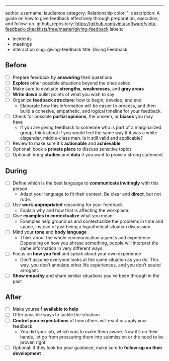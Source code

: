 ---
author_username: laudlemos
category: Relationship
color: ''
description: A guide on how to give feedback effectively through preparation, execution,
  and follow-up.
github_repository: https://github.com/vintasoftware/vinta-feedback-checklists/tree/master/giving-feedback
labels:
- incidents
- meetings
- interaction
slug: giving-feedback
title: Giving Feedback

## Before

* [ ] Prepare feedback by **answering** their questions
* [ ] **Explore** other possible situations beyond the ones asked
* [ ] Make sure to evaluate **strengths**, **weaknesses**, and **gray areas**
* [ ] **Write down** bullet points of what you wish to say
* [ ] Organize **feedback structure**: how to begin, develop, and end
    * Elaborate how this information will be easier to process, and then build a cohesive, empathetic, and logical timeline for your feedback.
* [ ] Check for possible **partial opinions**, the unseen,  or **biases** you may have
    * If you are giving feedback to someone who is part of a marginalized group, think about if you would feel the same way if it was a white cisgender, middle-class man. Is it still valid and applicable?
* [ ] Review to make sure it's **actionable** and **achievable**
* [ ] Optional: book a **private place** to discuss sensitive topics
* [ ] Optional: bring **studies** and **data** if you want to prove a strong statement 

## During

* [ ] Define which is the best language to **communicate invitingly** with this person
    * Adapt your language to fit their context. Be clear and **direct**, but not rude.
* [ ] Use **work-appropriated** reasoning for your feedback
    * Explain why and how that is affecting the workplace.
* [ ] Give **examples to contextualize** what you mean 
    * Examples help ground us and contextualize the problems in time and space, instead of just being a hypothetical situation discussion.
* [ ] Mind your **tone** and **body language**
    * Think about the whole communication aspects and experience. Depending on how you phrase something, people will interpret the same information in very different ways.
* [ ] Focus on **how you feel** and speak about your own experience
    * Don't assume everyone looks at the same situation as you do. This way, you don’t annulate other life experiences, and you don’t sound arrogant. 
* [ ] **Show empathy** and share similar situations you've been through in the past

## After

* [ ] Make yourself **available to help**
* [ ] Offer possible ways to tackle the situation
* [ ] **Control your expectations** of how others will react or apply your feedback
    * You did your job, which was to make them aware. Now it’s on their hands, let go from pressuring them into submission or the need to be proven right.
* [ ] Optional: if they look for your guidance, make sure to **follow-up on their development**
